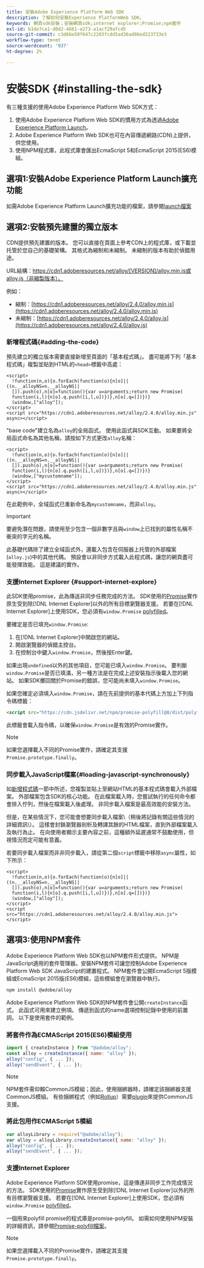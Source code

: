 ```yaml
---
title: 安裝Adobe Experience Platform Web SDK
description: 了解如何安裝Experience PlatformWeb SDK。
keywords: 網頁sdk安裝；安裝網頁sdk;internet explorer;Promise;npm套件
exl-id: b1de7ca1-d0d2-4661-a273-a1acf29afcd5
source-git-commit: c3d66e50f647c2203fcdd5ad36ad86ed223733e3
workflow-type: tm+mt
source-wordcount: '937'
ht-degree: 2%

---
```


# 安裝SDK {#installing-the-sdk}

有三種支援的使用Adobe Experience Platform Web SDK方式：

1. 使用Adobe Experience Platform Web SDK的慣用方式為透過[Adobe Experience Platform Launch](https://launch.adobe.com/tw/)。
1. Adobe Experience Platform Web SDK也可在內容傳遞網路(CDN)上提供，供您使用。
1. 使用NPM程式庫，此程式庫會匯出EcmaScript 5和EcmaScript 2015(ES6)模組。

## 選項1:安裝Adobe Experience Platform Launch擴充功能

如需Adobe Experience Platform Launch擴充功能的檔案，請參閱[launch檔案](https://experienceleague.adobe.com/docs/launch/using/extensions-ref/adobe-extension/aep-extension/overview.html)

## 選項2:安裝預先建置的獨立版本

CDN提供預先建置的版本。 您可以直接在頁面上參考CDN上的程式庫，或下載並托管於您自己的基礎架構。 其格式為縮制和未縮制。 未縮制的版本有助於偵錯用途。

URL結構：https://cdn1.adoberesources.net/alloy/[VERSION]/alloy.min.js或alloy.js（非縮製版本）。

例如：


* 縮制：[https://cdn1.adoberesources.net/alloy/2.4.0/alloy.min.js](https://cdn1.adoberesources.net/alloy/2.4.0/alloy.min.js)
* 未縮制：[https://cdn1.adoberesources.net/alloy/2.4.0/alloy.js](https://cdn1.adoberesources.net/alloy/2.4.0/alloy.js)


### 新增程式碼{#adding-the-code}

預先建立的獨立版本需要直接新增至頁面的「基本程式碼」。 盡可能將下列「基本程式碼」複製並貼到HTML的`<head>`標籤中高處：

```markup
<script>
  !function(n,o){o.forEach(function(o){n[o]||((n.__alloyNS=n.__alloyNS||
  []).push(o),n[o]=function(){var u=arguments;return new Promise(
  function(i,l){n[o].q.push([i,l,u])})},n[o].q=[])})}
  (window,["alloy"]);
</script>
<script src="https://cdn1.adoberesources.net/alloy/2.4.0/alloy.min.js" async></script>
```

&quot;base code&quot;建立名為`alloy`的全局函式。 使用此函式與SDK互動。 如果要將全局函式命名為其他名稱，請按如下方式更改`alloy`名稱：

```markup
<script>
  !function(n,o){o.forEach(function(o){n[o]||((n.__alloyNS=n.__alloyNS||
  []).push(o),n[o]=function(){var u=arguments;return new Promise(
  function(i,l){n[o].q.push([i,l,u])})},n[o].q=[])})}
  (window,["mycustomname"]);
</script>
<script src="https://cdn1.adoberesources.net/alloy/2.4.0/alloy.min.js" async></script>
```

在此範例中，全域函式已重新命名為`mycustomname`，而非`alloy`。

>[!IMPORTANT]
>
>要避免潛在問題，請使用至少包含一個非數字且與`window`上已找到的屬性名稱不衝突的字元的名稱。

此基礎代碼除了建立全域函式外，還載入包含在伺服器上托管的外部檔案\(`alloy.js`\)中的其他代碼。 預設會以非同步方式載入此程式碼，讓您的網頁盡可能發揮效能。 這是建議的實作。

### 支援Internet Explorer {#support-internet-explore}

此SDK使用promise，此為傳送非同步任務完成的方法。 SDK使用的[Promise](https://developer.mozilla.org/zh-TW/docs/Web/JavaScript/Reference/Global_Objects/Promise)實作原生受到除[!DNL Internet Explorer]以外的所有目標瀏覽器支援。 若要在[!DNL Internet Explorer]上使用SDK，您必須有`window.Promise` [polyfilled](https://remysharp.com/2010/10/08/what-is-a-polyfill)。

要確定是否已填充`window.Promise`:

1. 在[!DNL Internet Explorer]中開啟您的網站。
1. 開啟瀏覽器的偵錯主控台。
1. 在控制台中鍵入`window.Promise`，然後按Enter鍵。

如果出現`undefined`以外的其他項目，您可能已填入`window.Promise`。 要判斷`window.Promise`是否已填滿，另一種方法是在完成上述安裝指示後載入您的網站。 如果SDK擲回關於Promise的錯誤，您可能尚未填入`window.Promise`。

如果您確定必須填入`window.Promise`，請在先前提供的基本代碼上方加上下列指令碼標籤：

```html
<script src="https://cdn.jsdelivr.net/npm/promise-polyfill@8/dist/polyfill.min.js"></script>
```

此標籤會載入指令碼，以確保`window.Promise`是有效的Promise實作。

>[!NOTE]
>
>如果您選擇載入不同的Promise實作，請確定其支援`Promise.prototype.finally`。

### 同步載入JavaScript檔案{#loading-javascript-synchronously}

如[新增程式碼](#adding-the-code)一節中所述，您複製並貼上至網站HTML的基本程式碼會載入外部檔案。 外部檔案包含SDK的核心功能。 在此檔案載入時，您嘗試執行的任何命令都會排入佇列，然後在檔案載入後處理。 非同步載入檔案是最高效能的安裝方法。

但是，在某些情況下，您可能會想要同步載入檔案\（稍後將記錄有關這些情況的詳細資訊\）。 這樣會封鎖瀏覽器剖析及轉譯其餘的HTML檔案，直到外部檔案載入及執行為止。 在向使用者顯示主要內容之前，這種額外延遲通常不鼓勵使用，但視情況而定可能有意義。

若要同步載入檔案而非非同步載入，請從第二個`script`標籤中移除`async`屬性，如下所示：

```markup
<script>
  !function(n,o){o.forEach(function(o){n[o]||((n.__alloyNS=n.__alloyNS||
  []).push(o),n[o]=function(){var u=arguments;return new Promise(
  function(i,l){n[o].q.push([i,l,u])})},n[o].q=[])})}
  (window,["alloy"]);
</script>
<script src="https://cdn1.adoberesources.net/alloy/2.4.0/alloy.min.js"></script>
```

## 選項3:使用NPM套件

Adobe Experience Platform Web SDK也以NPM套件形式提供。 [](https://www.npmjs.com) NPM是JavaScript適用的套件管理器。安裝NPM套件可讓您控制Adobe Experience Platform Web SDK JavaScript的建置程式。 NPM套件會公開EcmaScript 5版模組或EcmaScript 2015版(ES6)模組，這些模組會在瀏覽器中執行。

```bash
npm install @adobe/alloy
```

Adobe Experience Platform Web SDK的NPM套件會公開`createInstance`函式。 此函式可用來建立例項。 傳遞到函式的name選項控制記錄中使用的前置詞。 以下是使用套件的範例。

### 將套件作為ECMAScript 2015(ES6)模組使用

```javascript
import { createInstance } from "@adobe/alloy";
const alloy = createInstance({ name: "alloy" });
alloy("config", { ... });
alloy("sendEvent", { ... });
```

>[!NOTE]
>
>NPM套件需仰賴CommonJS模組；因此，使用捆綁器時，請確定該捆綁器支援CommonJS模組。 有些捆綁程式（例如[Rollup](https://rollupjs.org)）需要[plugin](https://www.npmjs.com/package/@rollup/plugin-commonjs)來提供CommonJS支援。

### 將此包用作ECMAScript 5模組

```javascript
var alloyLibrary = require("@adobe/alloy");
var alloy = alloyLibrary.createInstance({ name: "alloy" });
alloy("config", { ... });
alloy("sendEvent", { ... });
```

### 支援Internet Explorer

Adobe Experience Platform SDK使用promise，這是傳達非同步工作完成情況的方法。 SDK使用的[Promise](https://developer.mozilla.org/en-US/docs/Web/JavaScript/Reference/Global_Objects/Promise)實作原生受到除[!DNL Internet Explorer]以外的所有目標瀏覽器支援。 若要在[!DNL Internet Explorer]上使用SDK，您必須有`window.Promise` [polyfilled](https://remysharp.com/2010/10/08/what-is-a-polyfill)。

一個用來polyfill promise的程式庫是promise-polyfill。 如需如何使用NPM安裝的詳細資訊，請參閱[Promise-polyfill檔案](https://www.npmjs.com/package/promise-polyfill)。

>[!NOTE]
>
>如果您選擇載入不同的Promise實作，請確定其支援`Promise.prototype.finally`。
